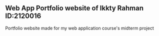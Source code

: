 ## Web App Portfolio website of Ikkty Rahman ID:2120016

Portfolio website made for my web application course's midterm project
